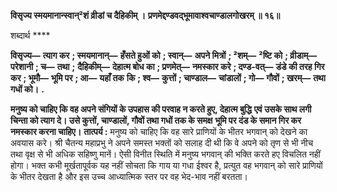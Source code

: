 **विसृज्य स्मयमानान्स्वान्²शं व्रीडां च दैहिकीम् ।** **प्रणमेद्दण्डवद्भूमावाश्वचाण्डालगोखरम् ॥ १६॥** 

शब्दार्थ **** 

**विसृज्य—** **त्याग कर** **; स्मयमानान्—** **हँसते हुओं को** **; स्वान्—** **अपने मित्रों** **; ²शम्—** **²ष्टि को** **; व्रीडाम्—** **परेशानी** **; च—** **तथा** **;** **दैहिकीम्—** **देहात्म बोध का** **; प्रणमेत्—** **नमस्कार करे** **; दण्ड-वत्—** **डंडे की तरह गिर कर** **; भूमौ—** **भूमि पर** **; आ—** **यहाँ तक** **कि** **; श्व—** **कुत्तों** **; चाण्डाल—** **चांडालों** **; गो—** **गौवों** **; खरम्—** **तथा गधों को।** **.** 

**मनुष्य को चाहिए कि वह अपने संगियों के उपहास की परवाह न करते हुए, देहात्म बुद्धि** **एवं उसके साथ लगी चिन्ता को त्याग दे। उसे कुत्तों, चाण्डालों, गौवों तथा गधों तक के समक्ष** **भूमि पर दंड के समान गिर कर नमस्कार करना चाहिए।** **तात्पर्य :** मनुष्य को चाहिए कि वह सारे प्राणियों के भीतर भगवान् को देखने का अवयास करे। श्री चैतन्य महाप्रभु ने अपने समस्त भक्तों को सलाह दी थी कि वे अपने को तृण से भी नीच तथा वृक्ष से भी अधिक सहिष्णु मानें। ऐसी विनीत स्थिति में मनुष्य भगवान् की भक्ति करते हए विचलित नहीं होगा। भक्त कभी मूर्खतापूर्वक यह नहीं सोचता कि गाय या गधा ईश्वर है, प्रत्युत वह भगवान् को सारे प्राणियों के भीतर देखता है और इस उच्च आध्यात्मिक स्तर पर वह भेद-भाव नहीं बरतता।  